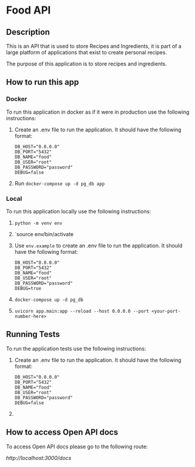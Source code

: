 # Food API

## Description

This is an API that is used to store Recipes and Ingredients,
it is part of a large platform of applications that exist to
create personal recipes.

The purpose of this application is to store recipes and ingredients.

## How to run this app

### Docker

To run this application in docker as if it were in production use the following instructions:

1. Create an .env file to run the application. It should have the following format:

    ```env
    DB_HOST="0.0.0.0"
    DB_PORT="5432"
    DB_NAME="food"
    DB_USER="root"
    DB_PASSWORD="password"
    DEBUG=false
    ```

2. Run `docker-compose up -d pg_db app`

### Local

To run this application locally use the following instructions:

1. `python -m venv env`
2. `source env/bin/activate
3. Use `env.example` to create an .env file to run the application. It should have the following format:

    ```env
    DB_HOST="0.0.0.0"
    DB_PORT="5432"
    DB_NAME="food"
    DB_USER="root"
    DB_PASSWORD="password"
    DEBUG=true
    ```

4. `docker-compose up -d pg_db`
5. `uvicorn app.main:app --reload --host 0.0.0.0 --port <your-port-number-here>`

## Running Tests

To run the application tests use the following instructions:

1. Create an .env file to run the application. It should have the following format:

    ```env
    DB_HOST="0.0.0.0"
    DB_PORT="5432"
    DB_NAME="food"
    DB_USER="root"
    DB_PASSWORD="password"
    DEBUG=false

2. 

## How to access Open API docs

To access Open API docs please go to the following route:

*http://localhost:3000/docs*

